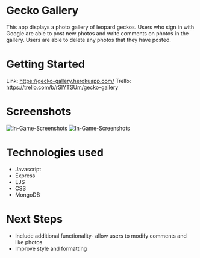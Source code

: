 # Gecko Gallery
This app displays a photo gallery of leopard geckos.
Users who sign in with Google are able to post new photos
and write comments on photos in the gallery.
Users are able to delete any photos that they have posted.

# Getting Started
Link:
https://gecko-gallery.herokuapp.com/
Trello:
https://trello.com/b/rSIYTSUm/gecko-gallery

# Screenshots
![In-Game-Screenshots](./public/images/screen2.png)
![In-Game-Screenshots](./public/images/screen1.png)

# Technologies used
* Javascript
* Express
* EJS
* CSS
* MongoDB

# Next Steps
* Include additional functionality- allow users to modify comments and like photos
* Improve style and formatting
